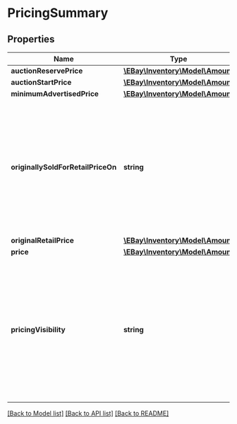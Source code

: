 # PricingSummary

## Properties
Name | Type | Description | Notes
------------ | ------------- | ------------- | -------------
**auctionReservePrice** | [**\EBay\Inventory\Model\Amount**](Amount.md) |  | [optional] 
**auctionStartPrice** | [**\EBay\Inventory\Model\Amount**](Amount.md) |  | [optional] 
**minimumAdvertisedPrice** | [**\EBay\Inventory\Model\Amount**](Amount.md) |  | [optional] 
**originallySoldForRetailPriceOn** | **string** | This field is needed if the Strikethrough Pricing (STP) feature will be used in the offer. This field indicates that the product was sold for the price in the &lt;strong&gt;originalRetailPrice&lt;/strong&gt; field on an eBay site, or sold for that price by a third-party retailer. When using the &lt;strong&gt;createOffer&lt;/strong&gt; or &lt;strong&gt;updateOffer&lt;/strong&gt; calls, the seller will pass in a value of &lt;code&gt;ON_EBAY&lt;/code&gt; to indicate that the product was sold for the &lt;strong&gt;originalRetailPrice&lt;/strong&gt; on an eBay site, or the seller will pass in a value of &lt;code&gt;OFF_EBAY&lt;/code&gt; to indicate that the product was sold for the &lt;strong&gt;originalRetailPrice&lt;/strong&gt; through a third-party retailer. This field and the &lt;strong&gt;originalRetailPrice&lt;/strong&gt; field are only applicable if the seller and listing are eligible to use the Strikethrough Pricing feature, a feature which is limited to the US (core site and Motors), UK, Germany, Canada (English and French versions), France, Italy, and Spain sites.&lt;br/&gt;&lt;br/&gt;This field will be returned if set for the offer. For implementation help, refer to &lt;a href&#x3D;&#x27;https://developer.ebay.com/api-docs/sell/inventory/types/slr:SoldOnEnum&#x27;&gt;eBay API documentation&lt;/a&gt; | [optional] 
**originalRetailPrice** | [**\EBay\Inventory\Model\Amount**](Amount.md) |  | [optional] 
**price** | [**\EBay\Inventory\Model\Amount**](Amount.md) |  | [optional] 
**pricingVisibility** | **string** | This field is needed if the Minimum Advertised Price (MAP) feature will be used in the offer. This field is only applicable if an eligible US seller is using the Minimum Advertised Price (MAP) feature and a &lt;strong&gt;minimumAdvertisedPrice&lt;/strong&gt; has been specified. The value set in this field will determine whether the MAP price is shown to a prospective buyer prior to checkout through a pop-up window accessed from the View Item page, or if the MAP price is not shown until the checkout flow after the buyer has already committed to buying the item. To show the MAP price prior to checkout, the seller will set this value to &lt;code&gt;PRE_CHECKOUT&lt;/code&gt;. To show the MAP price after the buyer already commits to buy the item, the seller will set this value to &lt;code&gt;DURING_CHECKOUT&lt;/code&gt;. This field will be ignored if the seller and/or the listing is not eligible for the MAP feature.&lt;br/&gt;&lt;br/&gt;This field will be returned if set for the offer. For implementation help, refer to &lt;a href&#x3D;&#x27;https://developer.ebay.com/api-docs/sell/inventory/types/slr:MinimumAdvertisedPriceHandlingEnum&#x27;&gt;eBay API documentation&lt;/a&gt; | [optional] 

[[Back to Model list]](../../README.md#documentation-for-models) [[Back to API list]](../../README.md#documentation-for-api-endpoints) [[Back to README]](../../README.md)

